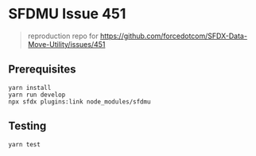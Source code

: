 # SFDMU Issue 451

> reproduction repo for https://github.com/forcedotcom/SFDX-Data-Move-Utility/issues/451

## Prerequisites

```console
yarn install
yarn run develop
npx sfdx plugins:link node_modules/sfdmu
```

## Testing

```console
yarn test
```
